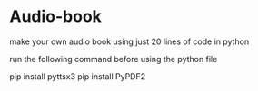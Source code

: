 # Audio-book
make your own audio book using just 20 lines of code in python

run the following command before using the python file

pip install pyttsx3
pip install PyPDF2

